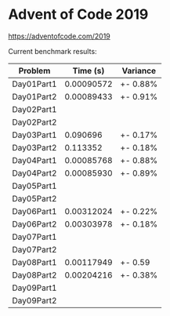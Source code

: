 Advent of Code 2019
===================

https://adventofcode.com/2019

Current benchmark results:

|Problem|Time (s)|Variance|
|-|-|-|
|Day01Part1|0.00090572|+-  0.88%|
|Day01Part2|0.00089433|+-  0.91%|
|Day02Part1|||
|Day02Part2|||
|Day03Part1|0.090696|+-  0.17%|
|Day03Part2|0.113352|+-  0.18%|
|Day04Part1|0.00085768|+-  0.88%|
|Day04Part2|0.00085930|+-  0.89%|
|Day05Part1|||
|Day05Part2|||
|Day06Part1|0.00312024|+-  0.22%|
|Day06Part2|0.00303978|+-  0.18%|
|Day07Part1|||
|Day07Part2|||
|Day08Part1|0.00117949|+-  0.59|
|Day08Part2|0.00204216|+-  0.38%|
|Day09Part1|||
|Day09Part2|||
